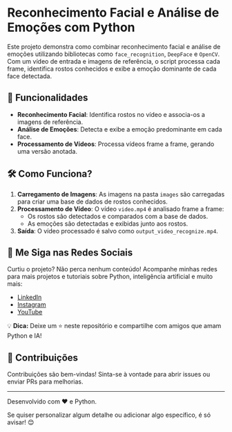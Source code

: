 # Reconhecimento Facial e Análise de Emoções com Python

Este projeto demonstra como combinar reconhecimento facial e análise de emoções utilizando bibliotecas como `face_recognition`, `DeepFace` e `OpenCV`. Com um vídeo de entrada e imagens de referência, o script processa cada frame, identifica rostos conhecidos e exibe a emoção dominante de cada face detectada.

## 🚀 Funcionalidades

- **Reconhecimento Facial**: Identifica rostos no vídeo e associa-os a imagens de referência.
- **Análise de Emoções**: Detecta e exibe a emoção predominante em cada face.
- **Processamento de Vídeos**: Processa vídeos frame a frame, gerando uma versão anotada.

## 🛠️ Como Funciona?

1. **Carregamento de Imagens**: As imagens na pasta `images` são carregadas para criar uma base de dados de rostos conhecidos.
2. **Processamento de Vídeo**: O vídeo `video.mp4` é analisado frame a frame:
   - Os rostos são detectados e comparados com a base de dados.
   - As emoções são detectadas e exibidas junto aos rostos.
3. **Saída**: O vídeo processado é salvo como `output_video_recognize.mp4`.

## 🌟 Me Siga nas Redes Sociais

Curtiu o projeto? Não perca nenhum conteúdo! Acompanhe minhas redes para mais projetos e tutoriais sobre Python, inteligência artificial e muito mais:

- [LinkedIn](https://www.linkedin.com/in/francisco-guilherme/)
- [Instagram](https://www.instagram.com/franciscoguilhermedev/)
- [YouTube](https://www.youtube.com/@FranciscoGuilhermedev)

💡 **Dica:** Deixe um ⭐ neste repositório e compartilhe com amigos que amam Python e IA!

## 🤝 Contribuições

Contribuições são bem-vindas! Sinta-se à vontade para abrir issues ou enviar PRs para melhorias.

---

Desenvolvido com ❤️ e Python.

Se quiser personalizar algum detalhe ou adicionar algo específico, é só avisar! 😊
